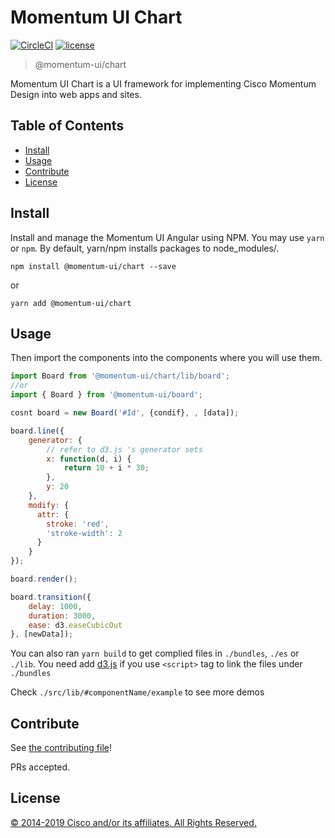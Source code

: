 # Momentum UI Chart

[![CircleCI](https://img.shields.io/circleci/project/github/momentum-design/momentum-ui/master.svg)](https://circleci.com/gh/momentum-design/momentum-ui/)
[![license](https://img.shields.io/github/license/momentum-design/momentum-ui.svg?color=blueviolet)](https://github.com/momentum-design/momentum-ui/blob/master/angular/LICENSE)

> @momentum-ui/chart

Momentum UI Chart is a UI framework for implementing Cisco Momentum Design into web apps and sites.

## Table of Contents

- [Install](#install)
- [Usage](#usage)
- [Contribute](#contribute)
- [License](#license)

## Install

Install and manage the Momentum UI Angular using NPM. You may use `yarn` or `npm`. By default, yarn/npm installs packages to node_modules/.

`npm install @momentum-ui/chart --save`

or

`yarn add @momentum-ui/chart`

## Usage


Then import the components into the components where you will use them.

``` js
import Board from '@momentum-ui/chart/lib/board';
//or
import { Board } from '@momentum-ui/board';

cosnt board = new Board('#Id', {condif}, , [data]);

board.line({
	generator: {
		// refer to d3.js 's generator sets
		x: function(d, i) {
			return 10 + i * 30;
		},
		y: 20
	},
	modify: {
      attr: {
        stroke: 'red',
        'stroke-width': 2
      }
	}
});

board.render();

board.transition({
	delay: 1000,
	duration: 3000,
	ease: d3.easeCubicOut
}, [newData]);

```

You can also ran `yarn build` to get complied files in `./bundles`, `./es` or `./lib`.
You need add [d3.js](https://d3js.org/d3.v5.js) if you use `<script>` tag to link the files under `./bundles`

Check `./src/lib/#componentName/example` to see more demos

## Contribute

See [the contributing file](CONTRIBUTING.md)!

PRs accepted.

## License

[© 2014-2019 Cisco and/or its affiliates. All Rights Reserved.](../LICENSE)
